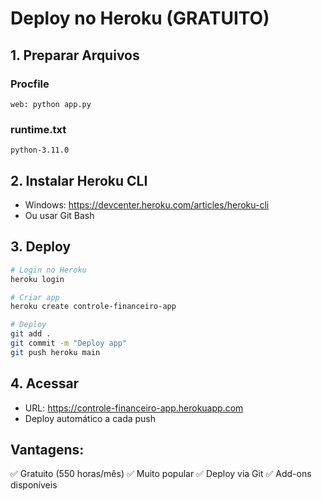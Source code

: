 # Deploy no Heroku (GRATUITO)

## 1. Preparar Arquivos

### Procfile
```
web: python app.py
```

### runtime.txt
```
python-3.11.0
```

## 2. Instalar Heroku CLI
- Windows: https://devcenter.heroku.com/articles/heroku-cli
- Ou usar Git Bash

## 3. Deploy
```bash
# Login no Heroku
heroku login

# Criar app
heroku create controle-financeiro-app

# Deploy
git add .
git commit -m "Deploy app"
git push heroku main
```

## 4. Acessar
- URL: https://controle-financeiro-app.herokuapp.com
- Deploy automático a cada push

## Vantagens:
✅ Gratuito (550 horas/mês)
✅ Muito popular
✅ Deploy via Git
✅ Add-ons disponíveis
